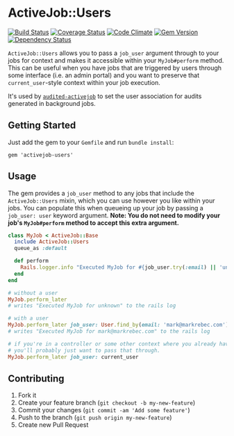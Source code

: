 # ActiveJob::Users

[![Build Status](https://travis-ci.org/markrebec/activejob-users.png)](https://travis-ci.org/markrebec/activejob-users)
[![Coverage Status](https://coveralls.io/repos/markrebec/activejob-users/badge.svg)](https://coveralls.io/r/markrebec/activejob-users)
[![Code Climate](https://codeclimate.com/github/markrebec/activejob-users.png)](https://codeclimate.com/github/markrebec/activejob-users)
[![Gem Version](https://badge.fury.io/rb/activejob-users.png)](http://badge.fury.io/rb/activejob-users)
[![Dependency Status](https://gemnasium.com/markrebec/activejob-users.png?1=1)](https://gemnasium.com/markrebec/activejob-users)

`ActiveJob::Users` allows you to pass a `job_user` argument through to your jobs for context and makes it accessible within your `MyJob#perform` method. This can be useful when you have jobs that are triggered by users through some interface (i.e. an admin portal) and you want to preserve that `current_user`-style context within your job execution.

It's used by [`audited-activejob`](https://github.com/markrebec/audited-activejob) to set the user association for audits generated in background jobs.

## Getting Started

Just add the gem to your `Gemfile` and run `bundle install`:

    gem 'activejob-users'

## Usage

The gem provides a `job_user` method to any jobs that include the `ActiveJob::Users` mixin, which you can use however you like within your jobs. You can populate this when queueing up your job by passing a `job_user: user` keyword argument. **Note: You do not need to modify your job's `MyJob#perform` method to accept this extra argument.**

```ruby
class MyJob < ActiveJob::Base
  include ActiveJob::Users
  queue_as :default

  def perform
    Rails.logger.info "Executed MyJob for #{job_user.try(:email) || 'unknown'}"
  end
end

# without a user
MyJob.perform_later
# writes "Executed MyJob for unknown" to the rails log

# with a user
MyJob.perform_later job_user: User.find_by(email: 'mark@markrebec.com')
# writes "Executed MyJob for mark@markrebec.com" to the rails log

# if you're in a controller or some other context where you already have a current_user
# you'll probably just want to pass that through.
MyJob.perform_later job_user: current_user
```

## Contributing
1. Fork it
2. Create your feature branch (`git checkout -b my-new-feature`)
3. Commit your changes (`git commit -am 'Add some feature'`)
4. Push to the branch (`git push origin my-new-feature`)
5. Create new Pull Request
